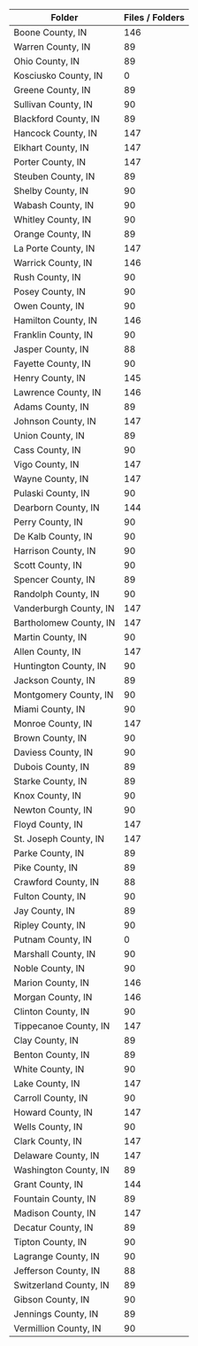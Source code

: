 | Folder                 |   Files / Folders |
|------------------------|-------------------|
| Boone County, IN       |               146 |
| Warren County, IN      |                89 |
| Ohio County, IN        |                89 |
| Kosciusko County, IN   |                 0 |
| Greene County, IN      |                89 |
| Sullivan County, IN    |                90 |
| Blackford County, IN   |                89 |
| Hancock County, IN     |               147 |
| Elkhart County, IN     |               147 |
| Porter County, IN      |               147 |
| Steuben County, IN     |                89 |
| Shelby County, IN      |                90 |
| Wabash County, IN      |                90 |
| Whitley County, IN     |                90 |
| Orange County, IN      |                89 |
| La Porte County, IN    |               147 |
| Warrick County, IN     |               146 |
| Rush County, IN        |                90 |
| Posey County, IN       |                90 |
| Owen County, IN        |                90 |
| Hamilton County, IN    |               146 |
| Franklin County, IN    |                90 |
| Jasper County, IN      |                88 |
| Fayette County, IN     |                90 |
| Henry County, IN       |               145 |
| Lawrence County, IN    |               146 |
| Adams County, IN       |                89 |
| Johnson County, IN     |               147 |
| Union County, IN       |                89 |
| Cass County, IN        |                90 |
| Vigo County, IN        |               147 |
| Wayne County, IN       |               147 |
| Pulaski County, IN     |                90 |
| Dearborn County, IN    |               144 |
| Perry County, IN       |                90 |
| De Kalb County, IN     |                90 |
| Harrison County, IN    |                90 |
| Scott County, IN       |                90 |
| Spencer County, IN     |                89 |
| Randolph County, IN    |                90 |
| Vanderburgh County, IN |               147 |
| Bartholomew County, IN |               147 |
| Martin County, IN      |                90 |
| Allen County, IN       |               147 |
| Huntington County, IN  |                90 |
| Jackson County, IN     |                89 |
| Montgomery County, IN  |                90 |
| Miami County, IN       |                90 |
| Monroe County, IN      |               147 |
| Brown County, IN       |                90 |
| Daviess County, IN     |                90 |
| Dubois County, IN      |                89 |
| Starke County, IN      |                89 |
| Knox County, IN        |                90 |
| Newton County, IN      |                90 |
| Floyd County, IN       |               147 |
| St. Joseph County, IN  |               147 |
| Parke County, IN       |                89 |
| Pike County, IN        |                89 |
| Crawford County, IN    |                88 |
| Fulton County, IN      |                90 |
| Jay County, IN         |                89 |
| Ripley County, IN      |                90 |
| Putnam County, IN      |                 0 |
| Marshall County, IN    |                90 |
| Noble County, IN       |                90 |
| Marion County, IN      |               146 |
| Morgan County, IN      |               146 |
| Clinton County, IN     |                90 |
| Tippecanoe County, IN  |               147 |
| Clay County, IN        |                89 |
| Benton County, IN      |                89 |
| White County, IN       |                90 |
| Lake County, IN        |               147 |
| Carroll County, IN     |                90 |
| Howard County, IN      |               147 |
| Wells County, IN       |                90 |
| Clark County, IN       |               147 |
| Delaware County, IN    |               147 |
| Washington County, IN  |                89 |
| Grant County, IN       |               144 |
| Fountain County, IN    |                89 |
| Madison County, IN     |               147 |
| Decatur County, IN     |                89 |
| Tipton County, IN      |                90 |
| Lagrange County, IN    |                90 |
| Jefferson County, IN   |                88 |
| Switzerland County, IN |                89 |
| Gibson County, IN      |                90 |
| Jennings County, IN    |                89 |
| Vermillion County, IN  |                90 |